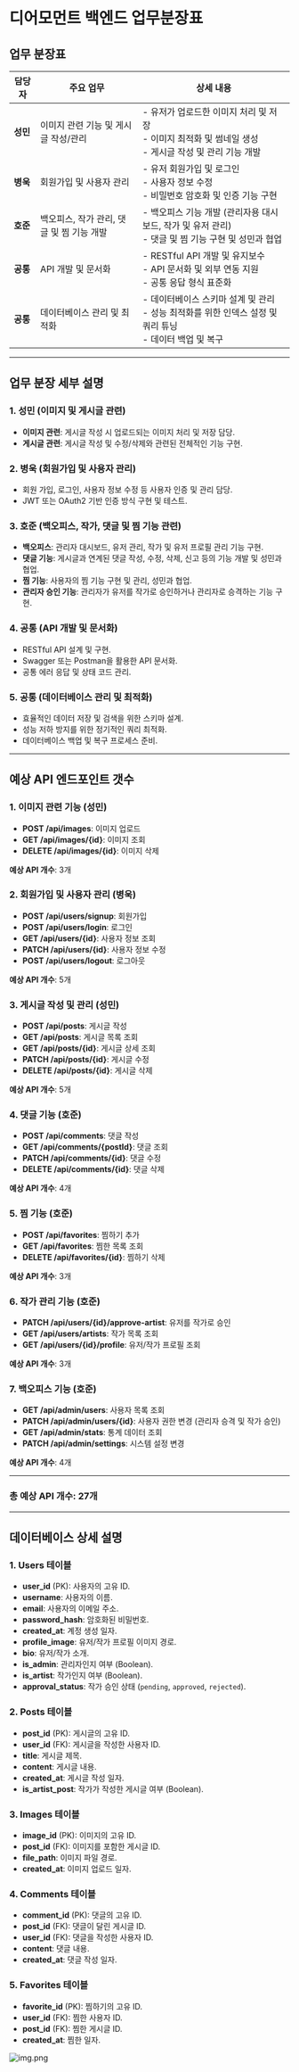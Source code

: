 # 디어모먼트 백엔드 업무분장표

## 업무 분장표

| **담당자** | **주요 업무**                                | **상세 내용**                                                                                       |
|------------|---------------------------------------------|----------------------------------------------------------------------------------------------------|
| **성민**   | 이미지 관련 기능 및 게시글 작성/관리          | - 유저가 업로드한 이미지 처리 및 저장<br>- 이미지 최적화 및 썸네일 생성<br>- 게시글 작성 및 관리 기능 개발 |
| **병욱**   | 회원가입 및 사용자 관리                      | - 유저 회원가입 및 로그인<br>- 사용자 정보 수정<br>- 비밀번호 암호화 및 인증 기능 구현              |
| **호준**   | 백오피스, 작가 관리, 댓글 및 찜 기능 개발      | - 백오피스 기능 개발 (관리자용 대시보드, 작가 및 유저 관리)<br>- 댓글 및 찜 기능 구현 및 성민과 협업  |
| **공통**   | API 개발 및 문서화                           | - RESTful API 개발 및 유지보수<br>- API 문서화 및 외부 연동 지원<br>- 공통 응답 형식 표준화        |
| **공통**   | 데이터베이스 관리 및 최적화                  | - 데이터베이스 스키마 설계 및 관리<br>- 성능 최적화를 위한 인덱스 설정 및 쿼리 튜닝<br>- 데이터 백업 및 복구 |

---

## 업무 분장 세부 설명

### 1. 성민 (이미지 및 게시글 관련)
- **이미지 관련**: 게시글 작성 시 업로드되는 이미지 처리 및 저장 담당.
- **게시글 관련**: 게시글 작성 및 수정/삭제와 관련된 전체적인 기능 구현.

### 2. 병욱 (회원가입 및 사용자 관리)
- 회원 가입, 로그인, 사용자 정보 수정 등 사용자 인증 및 관리 담당.
- JWT 또는 OAuth2 기반 인증 방식 구현 및 테스트.

### 3. 호준 (백오피스, 작가, 댓글 및 찜 기능 관련)
- **백오피스**: 관리자 대시보드, 유저 관리, 작가 및 유저 프로필 관리 기능 구현.
- **댓글 기능**: 게시글과 연계된 댓글 작성, 수정, 삭제, 신고 등의 기능 개발 및 성민과 협업.
- **찜 기능**: 사용자의 찜 기능 구현 및 관리, 성민과 협업.
- **관리자 승인 기능**: 관리자가 유저를 작가로 승인하거나 관리자로 승격하는 기능 구현.

### 4. 공통 (API 개발 및 문서화)
- RESTful API 설계 및 구현.
- Swagger 또는 Postman을 활용한 API 문서화.
- 공통 에러 응답 및 상태 코드 관리.

### 5. 공통 (데이터베이스 관리 및 최적화)
- 효율적인 데이터 저장 및 검색을 위한 스키마 설계.
- 성능 저하 방지를 위한 정기적인 쿼리 최적화.
- 데이터베이스 백업 및 복구 프로세스 준비.

---

## 예상 API 엔드포인트 갯수

### 1. 이미지 관련 기능 (성민)
- **POST /api/images**: 이미지 업로드
- **GET /api/images/{id}**: 이미지 조회
- **DELETE /api/images/{id}**: 이미지 삭제

**예상 API 개수**: 3개

### 2. 회원가입 및 사용자 관리 (병욱)
- **POST /api/users/signup**: 회원가입
- **POST /api/users/login**: 로그인
- **GET /api/users/{id}**: 사용자 정보 조회
- **PATCH /api/users/{id}**: 사용자 정보 수정
- **POST /api/users/logout**: 로그아웃

**예상 API 개수**: 5개

### 3. 게시글 작성 및 관리 (성민)
- **POST /api/posts**: 게시글 작성
- **GET /api/posts**: 게시글 목록 조회
- **GET /api/posts/{id}**: 게시글 상세 조회
- **PATCH /api/posts/{id}**: 게시글 수정
- **DELETE /api/posts/{id}**: 게시글 삭제

**예상 API 개수**: 5개

### 4. 댓글 기능 (호준)
- **POST /api/comments**: 댓글 작성
- **GET /api/comments/{postId}**: 댓글 조회
- **PATCH /api/comments/{id}**: 댓글 수정
- **DELETE /api/comments/{id}**: 댓글 삭제

**예상 API 개수**: 4개

### 5. 찜 기능 (호준)
- **POST /api/favorites**: 찜하기 추가
- **GET /api/favorites**: 찜한 목록 조회
- **DELETE /api/favorites/{id}**: 찜하기 삭제

**예상 API 개수**: 3개

### 6. 작가 관리 기능 (호준)
- **PATCH /api/users/{id}/approve-artist**: 유저를 작가로 승인
- **GET /api/users/artists**: 작가 목록 조회
- **GET /api/users/{id}/profile**: 유저/작가 프로필 조회

**예상 API 개수**: 3개

### 7. 백오피스 기능 (호준)
- **GET /api/admin/users**: 사용자 목록 조회
- **PATCH /api/admin/users/{id}**: 사용자 권한 변경 (관리자 승격 및 작가 승인)
- **GET /api/admin/stats**: 통계 데이터 조회
- **PATCH /api/admin/settings**: 시스템 설정 변경

**예상 API 개수**: 4개

---

### **총 예상 API 개수**: 27개

---

## 데이터베이스 상세 설명

### 1. Users 테이블
- **user_id** (PK): 사용자의 고유 ID.
- **username**: 사용자의 이름.
- **email**: 사용자의 이메일 주소.
- **password_hash**: 암호화된 비밀번호.
- **created_at**: 계정 생성 일자.
- **profile_image**: 유저/작가 프로필 이미지 경로.
- **bio**: 유저/작가 소개.
- **is_admin**: 관리자인지 여부 (Boolean).
- **is_artist**: 작가인지 여부 (Boolean).
- **approval_status**: 작가 승인 상태 (`pending`, `approved`, `rejected`).

### 2. Posts 테이블
- **post_id** (PK): 게시글의 고유 ID.
- **user_id** (FK): 게시글을 작성한 사용자 ID.
- **title**: 게시글 제목.
- **content**: 게시글 내용.
- **created_at**: 게시글 작성 일자.
- **is_artist_post**: 작가가 작성한 게시글 여부 (Boolean).

### 3. Images 테이블
- **image_id** (PK): 이미지의 고유 ID.
- **post_id** (FK): 이미지를 포함한 게시글 ID.
- **file_path**: 이미지 파일 경로.
- **created_at**: 이미지 업로드 일자.

### 4. Comments 테이블
- **comment_id** (PK): 댓글의 고유 ID.
- **post_id** (FK): 댓글이 달린 게시글 ID.
- **user_id** (FK): 댓글을 작성한 사용자 ID.
- **content**: 댓글 내용.
- **created_at**: 댓글 작성 일자.

### 5. Favorites 테이블
- **favorite_id** (PK): 찜하기의 고유 ID.
- **user_id** (FK): 찜한 사용자 ID.
- **post_id** (FK): 찜한 게시글 ID.
- **created_at**: 찜한 일자.

![img.png](img.png)